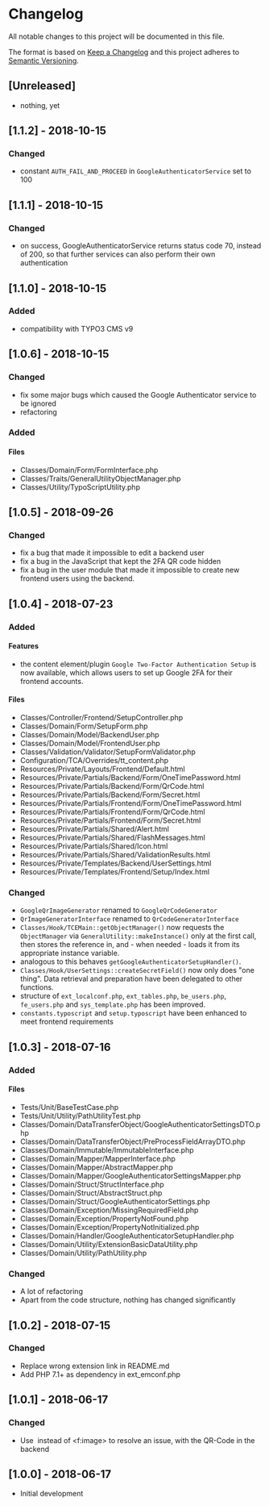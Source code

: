 # Changelog

All notable changes to this project will be documented in this file.

The format is based on [Keep a Changelog](http://keepachangelog.com/en/1.0.0/)
and this project adheres to [Semantic Versioning](http://semver.org/spec/v2.0.0.html).



## [Unreleased]

- nothing, yet

## [1.1.2] - 2018-10-15

### Changed

- constant `AUTH_FAIL_AND_PROCEED` in `GoogleAuthenticatorService` set to 100



## [1.1.1] - 2018-10-15

### Changed

- on success, GoogleAuthenticatorService returns status code 70, instead of 200,
so that further services can also perform their own authentication



## [1.1.0] - 2018-10-15

### Added

- compatibility with TYPO3 CMS v9



## [1.0.6] - 2018-10-15

### Changed

- fix some major bugs which caused the Google Authenticator service to be ignored
- refactoring


### Added

#### Files

- Classes/Domain/Form/FormInterface.php
- Classes/Traits/GeneralUtilityObjectManager.php
- Classes/Utility/TypoScriptUtility.php 



## [1.0.5] - 2018-09-26

### Changed

- fix a bug that made it impossible to edit a backend user
- fix a bug in the JavaScript that kept the 2FA QR code hidden
- fix a bug in the user module that made it impossible to create
new frontend users using the backend.



## [1.0.4] - 2018-07-23

### Added

#### Features

- the content element/plugin `Google Two-Factor Authentication Setup`
is now available, which allows users to set up Google 2FA for
their frontend accounts.


#### Files

- Classes/Controller/Frontend/SetupController.php
- Classes/Domain/Form/SetupForm.php
- Classes/Domain/Model/BackendUser.php
- Classes/Domain/Model/FrontendUser.php
- Classes/Validation/Validator/SetupFormValidator.php
- Configuration/TCA/Overrides/tt_content.php
- Resources/Private/Layouts/Frontend/Default.html
- Resources/Private/Partials/Backend/Form/OneTimePassword.html
- Resources/Private/Partials/Backend/Form/QrCode.html
- Resources/Private/Partials/Backend/Form/Secret.html
- Resources/Private/Partials/Frontend/Form/OneTimePassword.html
- Resources/Private/Partials/Frontend/Form/QrCode.html
- Resources/Private/Partials/Frontend/Form/Secret.html
- Resources/Private/Partials/Shared/Alert.html
- Resources/Private/Partials/Shared/FlashMessages.html
- Resources/Private/Partials/Shared/Icon.html
- Resources/Private/Partials/Shared/ValidationResults.html
- Resources/Private/Templates/Backend/UserSettings.html
- Resources/Private/Templates/Frontend/Setup/Index.html


### Changed

- `GoogleQrImageGenerator` renamed to `GoogleQrCodeGenerator`
- `QrImageGeneratorInterface` renamed to `QrCodeGeneratorInterface`
- `Classes/Hook/TCEMain::getObjectManager()` now requests the `ObjectManager`
via `GeneralUtility::makeInstance()` only at the first call, then stores
the reference in, and - when needed - loads it from its appropriate instance variable.
- analogous to this behaves `getGoogleAuthenticatorSetupHandler()`.
- `Classes/Hook/UserSettings::createSecretField()` now only does "one thing".
Data retrieval and preparation have been delegated to other functions.
- structure of `ext_localconf.php`, `ext_tables.php`, `be_users.php`,
`fe_users.php` and `sys_template.php` has been improved.
- `constants.typoscript` and `setup.typoscript` have been enhanced
to meet frontend requirements



## [1.0.3] - 2018-07-16

### Added

#### Files

- Tests/Unit/BaseTestCase.php
- Tests/Unit/Utility/PathUtilityTest.php
- Classes/Domain/DataTransferObject/GoogleAuthenticatorSettingsDTO.php
- Classes/Domain/DataTransferObject/PreProcessFieldArrayDTO.php
- Classes/Domain/Immutable/ImmutableInterface.php
- Classes/Domain/Mapper/MapperInterface.php
- Classes/Domain/Mapper/AbstractMapper.php
- Classes/Domain/Mapper/GoogleAuthenticatorSettingsMapper.php
- Classes/Domain/Struct/StructInterface.php
- Classes/Domain/Struct/AbstractStruct.php
- Classes/Domain/Struct/GoogleAuthenticatorSettings.php
- Classes/Domain/Exception/MissingRequiredField.php
- Classes/Domain/Exception/PropertyNotFound.php
- Classes/Domain/Exception/PropertyNotInitialized.php
- Classes/Domain/Handler/GoogleAuthenticatorSetupHandler.php
- Classes/Domain/Utility/ExtensionBasicDataUtility.php
- Classes/Domain/Utility/PathUtility.php


### Changed

- A lot of refactoring
- Apart from the code structure, nothing has changed significantly



## [1.0.2] - 2018-07-15

### Changed

- Replace wrong extension link in README.md
- Add PHP 7.1+ as dependency in ext_emconf.php



## [1.0.1] - 2018-06-17

### Changed

- Use <img> instead of <f:image> to resolve an issue, with the QR-Code in the backend



## [1.0.0] - 2018-06-17

- Initial development
